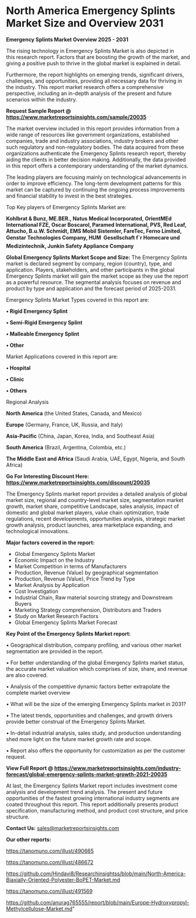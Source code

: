 # North America Emergency Splints Market Size and Overview 2031

<Strong> Emergency Splints Market Overview 2025 - 2031</strong>

The rising technology in Emergency Splints Market is also depicted in this research report. Factors that are boosting the growth of the market, and giving a positive push to thrive in the global market is explained in detail.

Furthermore, the report highlights on emerging trends, significant drivers, challenges, and opportunities, providing all necessary data for thriving in the industry. This report market research offers a comprehensive perspective, including an in-depth analysis of the present and future scenarios within the industry.

<strong>Request Sample Report @ <a href=https://www.marketreportsinsights.com/sample/20035>https://www.marketreportsinsights.com/sample/20035</a></strong>

The market overview included in this report provides information from a wide range of resources like government organizations, established companies, trade and industry associations, industry brokers and other such regulatory and non-regulatory bodies. The data acquired from these organizations authenticate the Emergency Splints research report, thereby aiding the clients in better decision making. Additionally, the data provided in this report offers a contemporary understanding of the market dynamics.

The leading players are focusing mainly on technological advancements in order to improve efficiency. The long-term development patterns for this market can be captured by continuing the ongoing process improvements and financial stability to invest in the best strategies.

Top Key players of Emergency Splints Market are:

<strong>Kohlbrat & Bunz, ME.BER., Natus Medical Incorporated, OrientMEd International FZE, Oscar Boscarol, Paramed International, PVS, Red Leaf, Attucho, B.u.W. Schmidt, EMS Mobil Sistemler, FareTec, Ferno Limited, Genstar Technologies Company, HUM  Gesellschaft f`r Homecare und Medizintechnik, Junkin Safety Appliance Company</strong>

<strong><b>Global Emergency Splints Market Scope and Size:</b></strong>
The Emergency Splints market is declared segment by company, region (country), type, and application. Players, stakeholders, and other participants in the global Emergency Splints market will gain the market scope as they use the report as a powerful resource. The segmental analysis focuses on revenue and product by type and application and the forecast period of 2025-2031.

Emergency Splints Market Types covered in this report are:

<strong>• Rigid Emergency Splint

• Semi-Rigid Emergency Splint

• Malleable Emergency Splint

• Other</strong>

Market Applications covered in this report are:

<strong>• Hospital

• Clinic

• Others</strong> 

Regional Analysis

<strong>North America</strong> (the United States, Canada, and Mexico)

<strong>Europe</strong> (Germany, France, UK, Russia, and Italy)

<strong>Asia-Pacific</strong> (China, Japan, Korea, India, and Southeast Asia)

<strong>South America</strong> (Brazil, Argentina, Colombia, etc.)

<strong>The Middle East and Africa</strong> (Saudi Arabia, UAE, Egypt, Nigeria, and South Africa)

<strong>Go For Interesting Discount Here: <a href=https://www.marketreportsinsights.com/discount/20035>https://www.marketreportsinsights.com/discount/20035</a></strong>

The Emergency Splints market report provides a detailed analysis of global market size, regional and country-level market size, segmentation market growth, market share, competitive Landscape, sales analysis, impact of domestic and global market players, value chain optimization, trade regulations, recent developments, opportunities analysis, strategic market growth analysis, product launches, area marketplace expanding, and technological innovations.

<strong><b>Major factors covered in the report:</b></strong>
<ul>
  <li>Global Emergency Splints Market </li>
  <li>Economic Impact on the Industry</li>
  <li>Market Competition in terms of Manufacturers</li>
  <li>Production, Revenue (Value) by geographical segmentation</li>
  <li>Production, Revenue (Value), Price Trend by Type</li>
  <li>Market Analysis by Application</li>
  <li>Cost Investigation</li>
  <li>Industrial Chain, Raw material sourcing strategy and Downstream Buyers</li>
  <li>Marketing Strategy comprehension, Distributors and Traders</li>
  <li>Study on Market Research Factors</li>
  <li>Global Emergency Splints Market Forecast</li>
</ul>

<strong><b>Key Point of the Emergency Splints Market report:</b></strong>

• Geographical distribution, company profiling, and various other market segmentation are provided in the report.

• For better understanding of the global Emergency Splints market status, the accurate market valuation which comprises of size, share, and revenue are also covered.

• Analysis of the competitive dynamic factors better extrapolate the complete market overview

• What will be the size of the emerging Emergency Splints market in 2031?

• The latest trends, opportunities and challenges, and growth drivers provide better construal of the Emergency Splints Market.

• In-detail industrial analysis, sales study, and production understanding shed more light on the future market growth rate and scope.

• Report also offers the opportunity for customization as per the customer request.

<strong><b>View Full Report @ <a href=https://www.marketreportsinsights.com/industry-forecast/global-emergency-splints-market-growth-2021-20035>https://www.marketreportsinsights.com/industry-forecast/global-emergency-splints-market-growth-2021-20035</a></b></strong>


At last, the Emergency Splints Market report includes investment come analysis and development trend analysis. The present and future opportunities of the fastest growing international industry segments are coated throughout this report. This report additionally presents product specification, manufacturing method, and product cost structure, and price structure.

<strong>Contact Us:</strong>
sales@marketreportsinsights.com

<strong>Our other reports:</strong>

<a href=https://tanomuno.com/illust/490665>https://tanomuno.com/illust/490665</a>

<a href=https://tanomuno.com/illust/486672>https://tanomuno.com/illust/486672</a>

<a href=https://github.com/Hindavi8/Researchinsightss/blob/main/North-America-Biaxially-Oriented-Polyester-BoPET-Market.md>https://github.com/Hindavi8/Researchinsightss/blob/main/North-America-Biaxially-Oriented-Polyester-BoPET-Market.md</a>

<a href=https://tanomuno.com/illust/491569>https://tanomuno.com/illust/491569</a>

<a href=https://github.com/anurag765555/report/blob/main/Europe-Hydroxypropyl-Methylcellulose-Market.md>https://github.com/anurag765555/report/blob/main/Europe-Hydroxypropyl-Methylcellulose-Market.md</a>"
